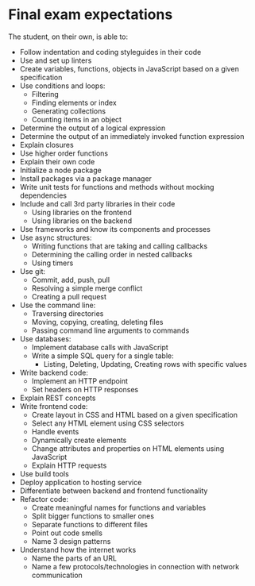 # Final exam expectations

The student, on their own, is able to:

 -  Follow indentation and coding styleguides in their code
 -  Use and set up linters
 -  Create variables, functions, objects in JavaScript based on a given specification
 -  Use conditions and loops:
     -  Filtering
     -  Finding elements or index
     -  Generating collections
     -  Counting items in an object
 -  Determine the output of a logical expression
 -  Determine the output of an immediately invoked function expression
 -  Explain closures
 -  Use higher order functions
 -  Explain their own code
 -  Initialize a node package
 -  Install packages via a package manager
 -  Write unit tests for functions and methods without mocking dependencies
 -  Include and call 3rd party libraries in their code
     -  Using libraries on the frontend
     -  Using libraries on the backend
 -  Use frameworks and know its components and processes
 -  Use async structures:
     -  Writing functions that are taking and calling callbacks
     -  Determining the calling order in nested callbacks
     -  Using timers
 -  Use git:
     -  Commit, add, push, pull
     -  Resolving a simple merge conflict
     -  Creating a pull request
 -  Use the command line:
     -  Traversing directories
     -  Moving, copying, creating, deleting files
     -  Passing command line arguments to commands
 -  Use databases:
     -  Implement database calls with JavaScript
     -  Write a simple SQL query for a single table:
         -  Listing, Deleting, Updating, Creating rows with specific values
 -  Write backend code:
     -  Implement an HTTP endpoint
     -  Set headers on HTTP responses
 -  Explain REST concepts
 -  Write frontend code:
     -  Create layout in CSS and HTML based on a given specification
     -  Select any HTML element using CSS selectors
     -  Handle events
     -  Dynamically create elements
     -  Change attributes and properties on HTML elements using JavaScript
     -  Explain HTTP requests
 -  Use build tools
 -  Deploy application to hosting service
 -  Differentiate between backend and frontend functionality
 -  Refactor code:
     -  Create meaningful names for functions and variables
     -  Split bigger functions to smaller ones
     -  Separate functions to different files
     -  Point out code smells
     -  Name 3 design patterns
 -  Understand how the internet works
     -  Name the parts of an URL
     -  Name a few protocols/technologies in connection with network communication


